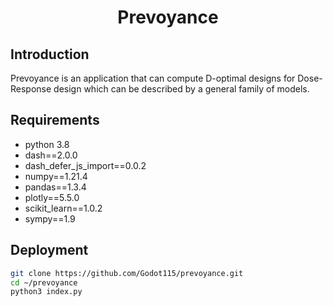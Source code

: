 <h1 align="center">Prevoyance</h1>

## Introduction
Prevoyance is an application that can compute D-optimal designs for Dose-Response design which can be described by a general family of models.



## Requirements
- python 3.8
- dash==2.0.0
- dash_defer_js_import==0.0.2
- numpy==1.21.4
- pandas==1.3.4
- plotly==5.5.0
- scikit_learn==1.0.2
- sympy==1.9



## Deployment
```sh
git clone https://github.com/Godot115/prevoyance.git
cd ~/prevoyance
python3 index.py
```
